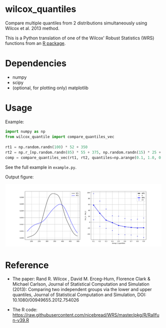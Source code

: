 # wilcox_quantiles

Compare multiple quantiles from 2 distributions simultaneously using Wilcox et al. 2013 method.

This is a Python translation of one of the Wilcox' Robust Statistics (WRS) functions from an [R package](https://github.com/nicebread/WRS).

# Dependencies

+ numpy
+ scipy
+ (optional, for plotting only) matplotlib

# Usage

Example:

```python
import numpy as np
from wilcox_quantile import compare_quantiles_vec

rt1 = np.random.randn(100) * 52 + 350
rt2 = np.r_[np.random.randn(85) * 55 + 375, np.random.randn(15) * 25 + 220]
comp = compare_quantiles_vec(rt1, rt2, quantiles=np.arange(0.1, 1.0, 0.1))
```

See the full example in `example.py`.

Output figure:

![](./example_plot.png)


# Reference

+ The paper: Rand R. Wilcox , David M. Erceg-Hurn, Florence Clark & Michael Carlson,
Journal of Statistical Computation and Simulation (2013): Comparing two independent groups
via the lower and upper quantiles, Journal of Statistical Computation and Simulation, DOI:
10.1080/00949655.2012.754026

+ The R code: https://raw.githubusercontent.com/nicebread/WRS/master/pkg/R/Rallfun-v39.R
